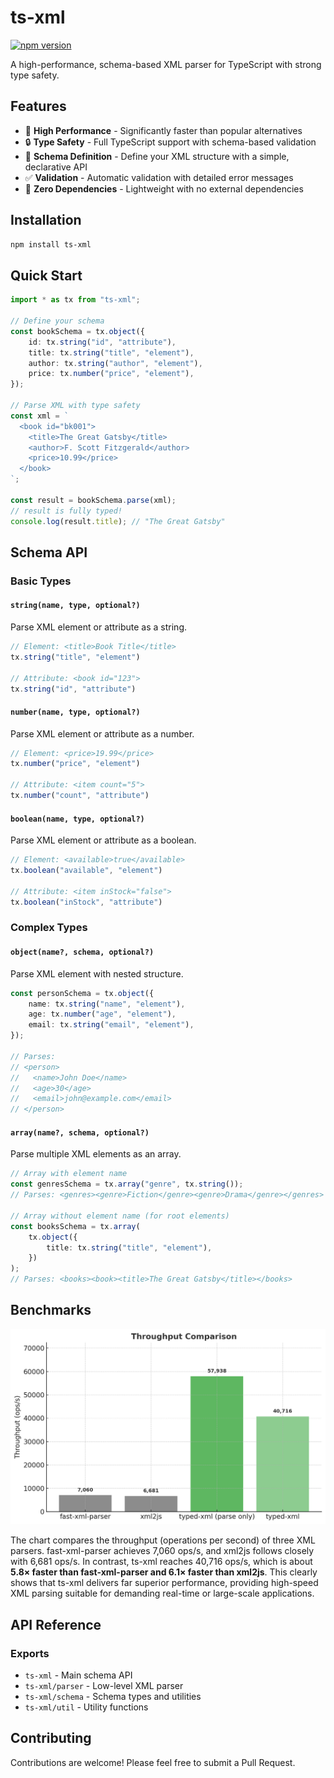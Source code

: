 # ts-xml

[![npm version](https://badge.fury.io/js/ts-xml.svg)](https://badge.fury.io/js/ts-xml)

A high-performance, schema-based XML parser for TypeScript with strong type safety.

## Features

- 🚀 **High Performance** - Significantly faster than popular alternatives
- 🔒 **Type Safety** - Full TypeScript support with schema-based validation
- 📝 **Schema Definition** - Define your XML structure with a simple, declarative API
- ✅ **Validation** - Automatic validation with detailed error messages
- 🎯 **Zero Dependencies** - Lightweight with no external dependencies

## Installation

```bash
npm install ts-xml
```

## Quick Start
```typescript
import * as tx from "ts-xml";

// Define your schema
const bookSchema = tx.object({
    id: tx.string("id", "attribute"), 
    title: tx.string("title", "element"), 
    author: tx.string("author", "element"), 
    price: tx.number("price", "element"),
});

// Parse XML with type safety
const xml = `
  <book id="bk001">
    <title>The Great Gatsby</title>
    <author>F. Scott Fitzgerald</author>
    <price>10.99</price>
  </book>
`;

const result = bookSchema.parse(xml);
// result is fully typed!
console.log(result.title); // "The Great Gatsby"
```

## Schema API

### Basic Types

#### `string(name, type, optional?)`
Parse XML element or attribute as a string.

```typescript
// Element: <title>Book Title</title>
tx.string("title", "element")

// Attribute: <book id="123">
tx.string("id", "attribute")
```

#### `number(name, type, optional?)`
Parse XML element or attribute as a number.

```typescript
// Element: <price>19.99</price>
tx.number("price", "element")

// Attribute: <item count="5">
tx.number("count", "attribute")
```

#### `boolean(name, type, optional?)`
Parse XML element or attribute as a boolean.

```typescript
// Element: <available>true</available>
tx.boolean("available", "element")

// Attribute: <item inStock="false">
tx.boolean("inStock", "attribute")
```

### Complex Types

#### `object(name?, schema, optional?)`
Parse XML element with nested structure.

```typescript
const personSchema = tx.object({
    name: tx.string("name", "element"), 
    age: tx.number("age", "element"), 
    email: tx.string("email", "element"),
});

// Parses:
// <person>
//   <name>John Doe</name>
//   <age>30</age>
//   <email>john@example.com</email>
// </person>
```

#### `array(name?, schema, optional?)`
Parse multiple XML elements as an array.

```typescript
// Array with element name
const genresSchema = tx.array("genre", tx.string());
// Parses: <genres><genre>Fiction</genre><genre>Drama</genre></genres>

// Array without element name (for root elements)
const booksSchema = tx.array(
    tx.object({
        title: tx.string("title", "element"),
    })
);
// Parses: <books><book><title>The Great Gatsby</title></books>
```

## Benchmarks

![](benchmark/result.png)

The chart compares the throughput (operations per second) of three XML parsers.
fast-xml-parser achieves 7,060 ops/s, and xml2js follows closely with 6,681 ops/s.
In contrast, ts-xml reaches 40,716 ops/s, which is about **5.8× faster than fast-xml-parser and 6.1× faster than xml2js**.
This clearly shows that ts-xml delivers far superior performance, providing high-speed XML parsing suitable for demanding real-time or large-scale applications.

## API Reference

### Exports

- `ts-xml` - Main schema API
- `ts-xml/parser` - Low-level XML parser
- `ts-xml/schema` - Schema types and utilities
- `ts-xml/util` - Utility functions

## Contributing

Contributions are welcome! Please feel free to submit a Pull Request.
